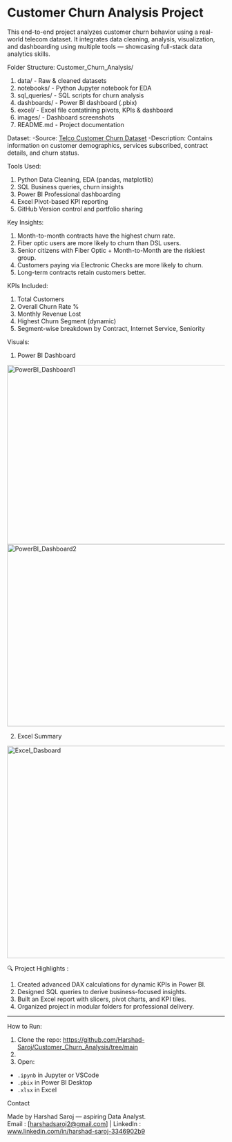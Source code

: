 # Customer Churn Analysis Project

This end-to-end project analyzes customer churn behavior using a real-world telecom dataset. It integrates data cleaning, analysis, visualization, and dashboarding using multiple tools — showcasing full-stack data analytics skills.

Folder Structure:
Customer_Churn_Analysis/
1. data/              - Raw & cleaned datasets
2. notebooks/         - Python Jupyter notebook for EDA
3. sql_queries/       - SQL scripts for churn analysis
4. dashboards/        - Power BI dashboard (.pbix)
5. excel/             - Excel file contatining pivots, KPIs & dashboard
6. images/            - Dashboard screenshots
7. README.md          - Project documentation

Dataset:
-Source: [Telco Customer Churn Dataset](https://www.kaggle.com/datasets/blastchar/telco-customer-churn)
-Description: Contains information on customer demographics, services subscribed, contract details, and churn status.

Tools Used:
1. Python  Data Cleaning, EDA (pandas, matplotlib)
2. SQL     Business queries, churn insights       
3. Power BI  Professional dashboarding             
4. Excel   Pivot-based KPI reporting              
5. GitHub  Version control and portfolio sharing  

Key Insights:
1. Month-to-month contracts have the highest churn rate.
2. Fiber optic users are more likely to churn than DSL users.
3. Senior citizens with Fiber Optic + Month-to-Month are the riskiest group.
4. Customers paying via Electronic Checks are more likely to churn.
5. Long-term contracts retain customers better.

KPIs Included:
1. Total Customers
2. Overall Churn Rate %
3. Monthly Revenue Lost
4. Highest Churn Segment (dynamic)
5. Segment-wise breakdown by Contract, Internet Service, Seniority

Visuals:

1. Power BI Dashboard
<img width="738" height="415" alt="PowerBI_Dashboard1" src="https://github.com/user-attachments/assets/d2666ee4-70cf-4d68-9d01-57c7bd2d2ddc" />
<img width="743" height="422" alt="PowerBI_Dashboard2" src="https://github.com/user-attachments/assets/0db53fb5-7915-4248-aa3e-6bc1683f7ca4" />

2. Excel Summary
<img width="1168" height="492" alt="Excel_Dasboard" src="https://github.com/user-attachments/assets/9e3c8333-f70f-43dc-8777-d7b921459201" />


🔍 Project Highlights :
1. Created advanced DAX calculations for dynamic KPIs in Power BI.
2. Designed SQL queries to derive business-focused insights.
3. Built an Excel report with slicers, pivot charts, and KPI tiles.
4. Organized project in modular folders for professional delivery.

---

How to Run:
1. Clone the repo: https://github.com/Harshad-Saroj/Customer_Churn_Analysis/tree/main
2. 
3. Open:
- `.ipynb` in Jupyter or VSCode
- `.pbix` in Power BI Desktop
- `.xlsx` in Excel
  
Contact

Made by Harshad Saroj — aspiring Data Analyst.  
Email : [harshadsaroj2@gmail.com] | LinkedIn : www.linkedin.com/in/harshad-saroj-3346902b9


